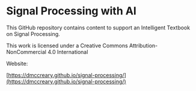# Signal Processing with AI

This GitHub repository contains content to support an
Intelligent Textbook on Signal Processing.

This work is licensed under a Creative Commons
Attribution-NonCommercial 4.0 International

Website: 

[https://dmccreary.github.io/signal-processing/](https://dmccreary.github.io/signal-processing/)